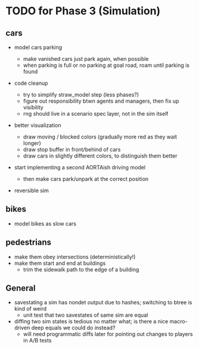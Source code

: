# TODO for Phase 3 (Simulation)

## cars

- model cars parking
	- make vanished cars just park again, when possible
	- when parking is full or no parking at goal road, roam until parking is found

- code cleanup
	- try to simplify straw_model step (less phases?)
	- figure out responsibility btwn agents and managers, then fix up visibility
	- rng should live in a scenario spec layer, not in the sim itself

- better visualization
	- draw moving / blocked colors (gradually more red as they wait longer)
	- draw stop buffer in front/behind of cars
	- draw cars in slightly different colors, to distinguish them better

- start implementing a second AORTAish driving model
	- then make cars park/unpark at the correct position

- reversible sim

## bikes

- model bikes as slow cars

## pedestrians

- make them obey intersections (deterministically!)
- make them start and end at buildings
	- trim the sidewalk path to the edge of a building

## General

- savestating a sim has nondet output due to hashes; switching to btree is kind of weird
	- unit test that two savestates of same sim are equal
- diffing two sim states is tedious no matter what; is there a nice macro-driven deep equals we could do instead?
	- will need programmatic diffs later for pointing out changes to players in A/B tests
